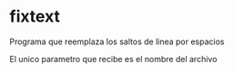 # fixtext
Programa que reemplaza los saltos de linea por espacios

El unico parametro que recibe es el nombre del archivo
